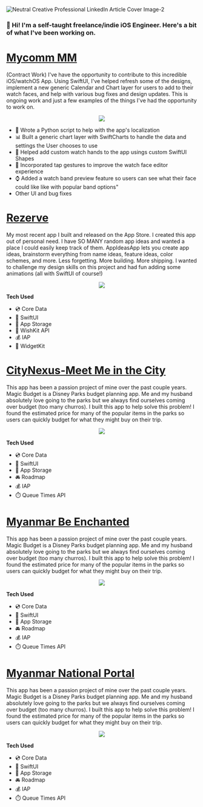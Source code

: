 
![Neutral Creative Professional LinkedIn Article Cover Image-2](https://github.com/user-attachments/assets/3635412a-a647-431c-ac8b-b907dac6e00d)
       
 
### 👋 Hi! I'm a self-taught freelance/indie iOS Engineer. Here's a bit of what I've been working on.

# [Mycomm MM](https://apps.apple.com/us/app/mycomm-mm/id6680192119)
(Contract Work)
I've have the opportunity to contribute to this incredible iOS/watchOS App. Using SwiftUI, I've helped refresh some of the designs, implement a new generic Calendar and Chart layer for users to add to their watch faces, and help with various bug fixes and design updates. This is ongoing work and just a few examples of the things I've had the opportunity to work on.



<p align="center">
<img src="https://github.com/user-attachments/assets/7688c8cf-bc09-4beb-ba67-68070dd2412e"/>
</p>

- 💬 Wrote a Python script to help with the app's localization
- 📊 Built a generic chart layer with SwiftCharts to handle the data and settings the User chooses to use
- 🔹 Helped add custom watch hands to the app usings custom SwiftUI Shapes
- 📲 Incorporated tap gestures to improve the watch face editor experience
- ⌚️ Added a watch band preview feature so users can see what their face could like like with popular band options"
- Other UI and bug fixes

# [Rezerve](https://apps.apple.com/us/app/rezerv-gym-wellness-sports/id1661249713)
My most recent app I built and released on the App Store. I created this app out of personal need. I have SO MANY random app ideas and wanted a place I could easily keep track of them. AppIdeasApp lets you create app ideas, brainstorm everything from name ideas, feature ideas, color schemes, and more. Less forgetting. More building. More shipping. I wanted to challenge my design skills on this project and had fun adding some animations (all with SwiftUI of course!)


<p align="center">
<img src="https://github.com/user-attachments/assets/23e4df2f-b738-40d2-a1a7-501ae14a6cd5"/>
</p>

**Tech Used**
- 💿 Core Data
- 🎨 SwiftUI
- 🏦 App Storage
- 🎁 WishKit API
- 💰 IAP
- 📲 WidgetKit


# [CityNexus-Meet Me in the City](https://apps.apple.com/us/app/citynexus-meet-me-in-the-city/id1634174260)
This app has been a passion project of mine over the past couple years. Magic Budget is a Disney Parks budget planning app. Me and my husband absolutely love going to the parks but we always find ourselves coming over budget (too many churros). I built this app to help solve this problem! I found the estimated price for many of the popular items in the parks so users can quickly budget for what they might buy on their trip. 

<p align="center">
 <img src="https://github.com/user-attachments/assets/e7a1444e-4227-4b80-9125-93273f994386"/>
</p>


**Tech Used**
- 💿 Core Data
- 🎨 SwiftUI
- 🏦 App Storage
- 🚘 Roadmap
- 💰 IAP
- ⏱️ Queue Times API

# [Myanmar Be Enchanted](https://apps.apple.com/us/app/myanmar-be-enchanted/id1530882072)
This app has been a passion project of mine over the past couple years. Magic Budget is a Disney Parks budget planning app. Me and my husband absolutely love going to the parks but we always find ourselves coming over budget (too many churros). I built this app to help solve this problem! I found the estimated price for many of the popular items in the parks so users can quickly budget for what they might buy on their trip. 

<p align="center">
 <img src="https://github.com/user-attachments/assets/0e0f3b85-2ea6-4335-906a-fb73e4c0f827"/>
</p>


**Tech Used**
- 💿 Core Data
- 🎨 SwiftUI
- 🏦 App Storage
- 🚘 Roadmap
- 💰 IAP
- ⏱️ Queue Times API


# [Myanmar National Portal](https://apps.apple.com/us/app/myanmar-national-portal/id1535415602)
This app has been a passion project of mine over the past couple years. Magic Budget is a Disney Parks budget planning app. Me and my husband absolutely love going to the parks but we always find ourselves coming over budget (too many churros). I built this app to help solve this problem! I found the estimated price for many of the popular items in the parks so users can quickly budget for what they might buy on their trip. 

<p align="center">
 <img src="https://github.com/user-attachments/assets/429f3f6f-9435-4f4f-8e89-b3d0db06522f"/>
</p>


**Tech Used**
- 💿 Core Data
- 🎨 SwiftUI
- 🏦 App Storage
- 🚘 Roadmap
- 💰 IAP
- ⏱️ Queue Times API

